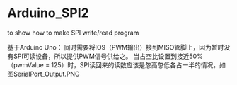 Arduino_SPI2
============

to show how to make SPI write/read program

基于Arduino Uno：
同时需要将IO9（PWM输出）接到MISO管脚上，因为暂时没有SPI可读设备，所以提供PWM信号供给之。
当占空比设置到接近50%（pwmValue = 125）时，SPI读回来的读数应该是忽高忽低各占一半的情况，如图SerialPort_Output.PNG
